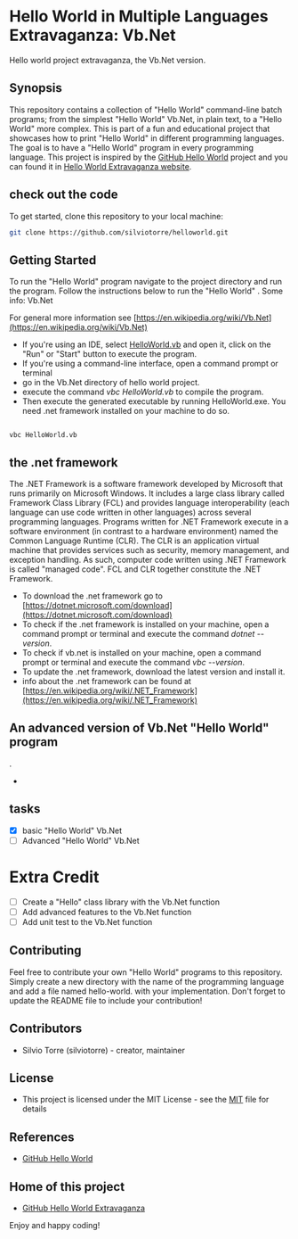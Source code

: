 # Hello World in Multiple Languages Extravaganza: Vb.Net
Hello world project extravaganza, the Vb.Net version.
## Synopsis
This repository contains a collection of "Hello World" command-line batch programs; from the simplest "Hello World" Vb.Net, in plain text, to a "Hello World" more complex. This is part of a fun and educational project that showcases how to print "Hello World" in different programming languages. The goal is to have a "Hello World" program in every programming language. This project is inspired by the [GitHub Hello World](https://docs.github.com/en/get-started/quickstart/hello-world) project and you can found it in [Hello World Extravaganza website](https://silviotorre.github.io/helloworld/).
 
## check out the code
To get started, clone this repository to your local machine:
```bash
git clone https://github.com/silviotorre/helloworld.git
```
## Getting Started
To run the "Hello World" program navigate to the project directory and run the program. Follow the instructions below to run the "Hello World" .
Some info: Vb.Net


For general more information see [https://en.wikipedia.org/wiki/Vb.Net](https://en.wikipedia.org/wiki/Vb.Net)

- If you're using an IDE, select [HelloWorld.vb](HelloWorld.vb) and open it, click on the "Run" or "Start" button to execute the program.
- If you're using a command-line interface, open a command prompt or terminal
- go in the Vb.Net directory of hello world project.
- execute the command *vbc HelloWorld.vb* to compile the program.
- Then execute the generated executable by running HelloWorld.exe. You need .net framework installed on your machine to do so.


```commandline

vbc HelloWorld.vb

```
## the .net framework
The .NET Framework is a software framework developed by Microsoft that runs primarily on Microsoft Windows. It includes a large class library called Framework Class Library (FCL) and provides language interoperability (each language can use code written in other languages) across several programming languages. Programs written for .NET Framework execute in a software environment (in contrast to a hardware environment) named the Common Language Runtime (CLR). The CLR is an application virtual machine that provides services such as security, memory management, and exception handling. As such, computer code written using .NET Framework is called "managed code". FCL and CLR together constitute the .NET Framework.

- To download the .net framework go to [https://dotnet.microsoft.com/download](https://dotnet.microsoft.com/download)
- To check if the .net framework is installed on your machine, open a command prompt or terminal and execute the command *dotnet --version*.
- To check if vb.net is installed on your machine, open a command prompt or terminal and execute the command *vbc --version*.
- To update the .net framework, download the latest version and install it.
- info about the .net framework can be found at [https://en.wikipedia.org/wiki/.NET_Framework](https://en.wikipedia.org/wiki/.NET_Framework)

## An advanced version of Vb.Net "Hello World" program
.

- 


## tasks
- [x]  basic "Hello World" Vb.Net
- [ ]  Advanced "Hello World" Vb.Net 

# Extra Credit
- [ ]  Create a "Hello" class library with the Vb.Net function
- [ ]  Add advanced features to the Vb.Net function
- [ ]  Add unit test to the Vb.Net function

## Contributing
Feel free to contribute your own "Hello World" programs to this repository. Simply create a new directory with the name of the programming language and add a file named hello-world.<extension> with your implementation. Don't forget to update the README file to include your contribution!

## Contributors
- Silvio Torre (silviotorre)  - creator, maintainer

## License
- This project is licensed under the MIT License - see the [MIT](https://choosealicense.com/licenses/mit/) file for details

## References
- [GitHub Hello World](https://docs.github.com/en/get-started/quickstart/hello-world)

## Home of this project
- [GitHub Hello World Extravaganza](https://github.com/silviotorre/helloworld/)

Enjoy and happy coding!